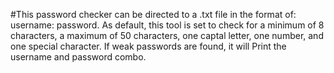 #This password checker can be directed to a .txt file in the format of: username: password. As default, this tool is set to check for a minimum of 8 characters, a maximum of 50 characters, one captal letter, one number, and one special character. If weak passwords are found, it will Print the username and password combo. 
